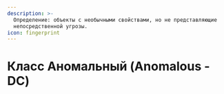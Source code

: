 ```yaml
---
description: >-
  Определение: объекты с необычными свойствами, но не представляющие
  непосредственной угрозы.
icon: fingerprint
---
```


# Класс Аномальный (Anomalous - DC)

